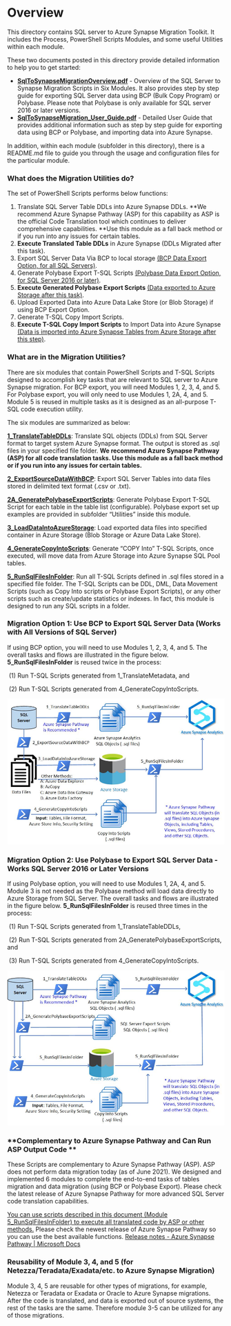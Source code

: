 # **Overview** 

This directory contains SQL server to Azure Synapse Migration Toolkit. It includes the Process, PowerShell Scripts Modules, and some useful Utilities within each module.

These two documents posted in this directory provide detailed information to help you to get started:

- [**SqlToSynapseMigrationOverview.pdf**](https://github.com/microsoft/AzureSynapseScriptsAndAccelerators/blob/main/Migration/SQLServer/SqlToSynapseMigrationOverview.pdf) - Overview of the SQL Server to Synapse Migration Scripts in Six Modules. It also provides step by step guide for exporting SQL Server data using BCP (Bulk Copy Program) or Polybase. Please note that Polybase is only available for SQL server 2016 or later versions.  
- [**SqlToSynapseMigration_User_Guide.pdf**](https://github.com/microsoft/AzureSynapseScriptsAndAccelerators/blob/main/Migration/SQLServer/SqlToSynapseMigration_User_Guide.pdf) - Detailed User Guide that provides additional information such as step by step guide for exporting data using BCP or Polybase, and importing data into Azure Synapse. 

In addition, within each module (subfolder in this directory), there is a README.md file to guide you through the usage and configuration files for the particular module. 

### **What does the Migration Utilities do?** 

The set of PowerShell Scripts performs below functions: 

1. Translate SQL Server Table DDLs into Azure Synapse DDLs. **We recommend Azure Synapse Pathway (ASP) for this capability as ASP is the official Code Translation tool which continues to deliver comprehensive capabilities. **Use this module as a fall back method or if you run into any issues for certain tables.
2. **Execute Translated Table DDLs** in Azure Synapse (DDLs Migrated after this task).
3. Export SQL Server Data Via BCP to local storage <u>(BCP Data Export Option, for all SQL Servers)</u>.
4. Generate Polybase Export T-SQL Scripts <u>(Polybase Data Export Option, for SQL Server 2016 or later)</u>.
5. **Execute Generated Polybase Export Scripts** <u>(Data exported to Azure Storage after this task)</u>.
6. Upload Exported Data into Azure Data Lake Store (or Blob Storage) if using BCP Export Option.
7. Generate T-SQL Copy Import Scripts. 
8. **Execute T-SQL Copy Import Scripts** to Import Data into Azure Synapse <u>(Data is imported into Azure Synapse Tables from Azure Storage after this step)</u>.

### **What are in the Migration Utilities?** 

There are six modules that contain PowerShell Scripts and T-SQL Scripts designed to accomplish key tasks that are relevant to SQL server to Azure Synapse migration. For BCP export, you will need Modules 1, 2, 3, 4, and 5. For Polybase export, you will only need to use Modules 1, 2A, 4, and 5. Module 5 is reused in multiple tasks as it is designed as an all-purpose T-SQL code execution utility. 

The six modules are summarized as below:

**[1_TranslateTableDDLs](https://github.com/microsoft/AzureSynapseScriptsAndAccelerators/tree/main/Migration/SQLServer/1_TranslateTableDDLs)**: Translate SQL objects (DDLs) from SQL Server format to target system Azure Synapse format. The output is stored as .sql files in your specified file folder. **We recommend Azure Synapse Pathway (ASP) for all code translation tasks. Use this module as a fall back method or if you run into any issues for certain tables.**

[**2_ExportSourceDataWithBCP**](https://github.com/microsoft/AzureSynapseScriptsAndAccelerators/tree/main/Migration/SQLServer/2_ExportSourceDataWithBCP): Export SQL Server Tables into data files stored in delimited text format (.csv or .txt).  

**[2A_GeneratePolybaseExportScripts](https://github.com/microsoft/AzureSynapseScriptsAndAccelerators/tree/main/Migration/SQLServer/2A_GeneratePolybaseExportScripts)**:  Generate Polybase Export T-SQL Script for each table in the table list (configurable).  Polybase export set up examples are provided in subfolder “Utilities” inside this module. 

[**3_LoadDataIntoAzureStorage**](https://github.com/microsoft/AzureSynapseScriptsAndAccelerators/tree/main/Migration/SQLServer/3_LoadDataIntoAzureStorage): Load exported data files into specified container in Azure Storage (Blob Storage or Azure Data Lake Store).

[**4_GenerateCopyIntoScripts**](https://github.com/microsoft/AzureSynapseScriptsAndAccelerators/tree/main/Migration/SQLServer/4_GenerateCopyIntoScripts): Generate “COPY Into” T-SQL Scripts, once executed, will move data from Azure Storage into Azure Synapse SQL Pool tables.

[**5_RunSqlFilesInFolder**](https://github.com/microsoft/AzureSynapseScriptsAndAccelerators/tree/main/Migration/SQLServer/5_RunSqlFilesInFolder): Run all T-SQL Scripts defined in .sql files stored in a specified file folder. The T-SQL Scripts can be DDL, DML, Data Movement Scripts (such as Copy Into scripts or Polybase Export Scripts), or any other scripts such as create/update statistics or indexes. In fact, this module is designed to run any SQL scripts in a folder. 

### Migration Option 1: Use BCP to Export SQL Server Data (Works with All Versions of SQL Server) 

If using BCP option, you will need to use Modules 1, 2, 3, 4, and 5. The overall tasks and flows are illustrated in the figure below. **5_RunSqlFilesInFolder** is reused twice in the process: 

​		(1) Run T-SQL Scripts generated from 1_TranslateMetadata, and 

​		(2) Run T-SQL Scripts generated from 4_GenerateCopyIntoScripts. 

![BCP Option](images/Option-BCP.JPG)

### **Migration Option 2: Use Polybase to Export SQL Server Data - Works SQL Server** 2016 or Later Versions

If using Polybase option, you will need to use Modules 1, 2A,  4, and 5. Module 3 is not needed as the Polybase method will load data directly to Azure Storage from SQL Server. The overall tasks and flows are illustrated in the figure below. **5_RunSqlFilesInFolder** is reused three times in the process: 

​		(1) Run T-SQL Scripts generated from 1_TranslateTableDDLs, 

​		(2) Run T-SQL Scripts generated from 2A_GeneratePolybaseExportScripts, and 

​		(3) Run T-SQL Scripts generated from 4_GenerateCopyIntoScripts. 

![Polybase Option](images/Option-Polybase.JPG)



### **Complementary to Azure Synapse Pathway and Can Run ASP Output Code ** 

These Scripts are complementary to Azure Synapse Pathway (ASP). ASP does not perform data migration today (as of June 2021). We designed and implemented 6 modules to complete the end-to-end tasks of tables migration and data migration (using BCP or Polybase Export). Please check the latest release of Azure Synapse Pathway for more advanced SQL Server code translation capabilities. 

<u>You can use scripts described in this document (Module 5_RunSqlFilesInFolder) to execute all translated code by ASP or other methods.</u> Please check the newest release of Azure Synapse Pathway so you can use the best available functions. [Release notes - Azure Synapse Pathway | Microsoft Docs](https://docs.microsoft.com/en-us/sql/tools/synapse-pathway/pathway-release-notes?view=azure-sqldw-latest)

### Reusability of  Module 3, 4, and 5 (for Netezza/Teradata/Exadata/etc. to Azure Synapse Migration)

Module 3, 4, 5 are reusable for other types of migrations, for example, Netezza or Teradata or Exadata or Oracle to Azure Synapse migrations. After the code is translated, and data is exported out of source systems, the rest of the tasks are the same. Therefore module 3-5 can be utilized for any of those migrations. 

